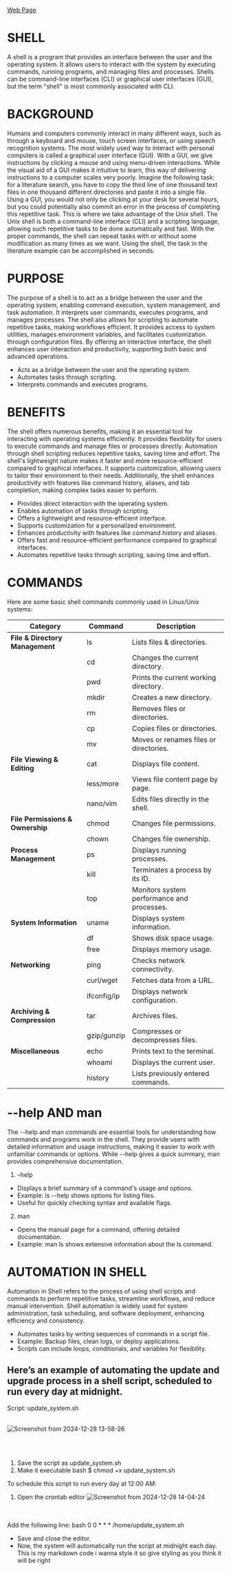 [Web Page](https://sukhlotey.github.io/Shell-Linux/)
# SHELL
A shell is a program that provides an
interface between the user and the
operating system. It allows users to
interact with the system by executing
commands, running programs, and
managing files and processes. Shells can
be command-line interfaces (CLI) or
graphical user interfaces (GUI), but the
term "shell" is most commonly
associated with CLI.

# BACKGROUND
Humans and computers commonly
interact in many different ways, such as
through a keyboard and mouse, touch
screen interfaces, or using speech
recognition systems. The most widely
used way to interact with personal
computers is called a graphical user
interface (GUI). With a GUI, we give
instructions by clicking a mouse and
using menu-driven interactions. While
the visual aid of a GUI makes it intuitive
to learn, this way of delivering
instructions to a computer scales very
poorly. Imagine the following task: for a
literature search, you have to copy the
third line of one thousand text files in
one thousand different directories and
paste it into a single file. Using a GUI,
you would not only be clicking at your
desk for several hours, but you could
potentially also commit an error in the
process of completing this repetitive
task. This is where we take advantage of
the Unix shell. The Unix shell is both a
command-line interface (CLI) and a
scripting language, allowing such
repetitive tasks to be done automatically
and fast. With the proper commands, the
shell can repeat tasks with or without
some modification as many times as we
want. Using the shell, the task in the
literature example can be accomplished
in seconds.

# PURPOSE
The purpose of a shell is to act as a
bridge between the user and the
operating system, enabling command
execution, system management, and task
automation. It interprets user commands,
executes programs, and manages
processes. The shell also allows for
scripting to automate repetitive tasks,
making workflows efficient. It provides
access to system utilities, manages
environment variables, and facilitates
customization through configuration
files. By offering an interactive interface,
the shell enhances user interaction and
productivity, supporting both basic and
advanced operations.
- Acts as a bridge between the user
and the operating system.
- Automates tasks through
scripting.
- Interprets commands and executes
programs.

# BENEFITS
The shell offers numerous benefits,
making it an essential tool for interacting
with operating systems efficiently. It
provides flexibility for users to execute
commands and manage files or processes
directly. Automation through shell
scripting reduces repetitive tasks, saving
time and effort. The shell's lightweight
nature makes it faster and more
resource-efficient compared to graphical
interfaces. It supports customization,
allowing users to tailor their environment
to their needs. Additionally, the shell
enhances productivity with features like
command history, aliases, and tab
completion, making complex tasks easier
to perform.
- Provides direct interaction with
the operating system.
- Enables automation of tasks
through scripting.
- Offers a lightweight and
resource-efficient interface.
- Supports customization for a
personalized environment.
- Enhances productivity with
features like command history and
aliases.
- Offers fast and resource-efficient
performance compared to
graphical interfaces.
- Automates repetitive tasks
through scripting, saving time and
effort.

# COMMANDS

Here are some basic shell commands commonly used in Linux/Unix systems:

| **Category**                 | **Command**        | **Description**                                         |
|------------------------------|--------------------|---------------------------------------------------------|
| **File & Directory Management** | ls               | Lists files & directories.                              |
|                              | cd               | Changes the current directory.                         |
|                              | pwd              | Prints the current working directory.                  |
|                              | mkdir            | Creates a new directory.                               |
|                              | rm               | Removes files or directories.                          |
|                              | cp               | Copies files or directories.                           |
|                              | mv               | Moves or renames files or directories.                 |
| **File Viewing & Editing**     | cat              | Displays file content.                                  |
|                              | less/more      | Views file content page by page.                       |
|                              | nano/vim       | Edits files directly in the shell.                     |
| **File Permissions & Ownership** | chmod           | Changes file permissions.                              |
|                              | chown            | Changes file ownership.                                |
| **Process Management**         | ps               | Displays running processes.                            |
|                              | kill             | Terminates a process by its ID.                        |
|                              | top              | Monitors system performance and processes.             |
| **System Information**         | uname            | Displays system information.                           |
|                              | df               | Shows disk space usage.                                |
|                              | free             | Displays memory usage.                                 |
| **Networking**                 | ping             | Checks network connectivity.                           |
|                              | curl/wget      | Fetches data from a URL.                               |
|                              | ifconfig/ip    | Displays network configuration.                        |
| **Archiving & Compression**    | tar              | Archives files.                                         |
|                              | gzip/gunzip    | Compresses or decompresses files.                      |
| **Miscellaneous**              | echo             | Prints text to the terminal.                           |
|                              | whoami           | Displays the current user.                             |
|                              | history          | Lists previously entered commands.                     |


# --help AND man
The --help and man commands are
essential tools for understanding how
commands and programs work in the
shell. They provide users with detailed
information and usage instructions,
making it easier to work with unfamiliar
commands or options. While --help gives
a quick summary, man provides
comprehensive documentation.
1. –help
- Displays a brief summary
of a command's usage and
options.
- Example: ls --help shows
options for listing files.
- Useful for quickly
checking syntax and
available flags.
2. man
- Opens the manual page for
a command, offering
detailed documentation.
- Example: man ls shows
extensive information
about the ls command.

# AUTOMATION IN SHELL
Automation in Shell refers to the
process of using shell scripts and
commands to perform repetitive tasks,
streamline workflows, and reduce
manual intervention. Shell automation is
widely used for system administration,
task scheduling, and software
deployment, enhancing efficiency and
consistency.
- Automates tasks by writing
sequences of commands in a
script file.
- Example: Backup files, clean
logs, or deploy applications.
- Scripts can include loops,
conditionals, and variables for
flexibility.

## Here’s an example of automating the update and upgrade process in a shell script, scheduled to run every day at midnight.

Script: update_system.sh<br><br>

![Screenshot from 2024-12-28 13-58-26](https://github.com/user-attachments/assets/b72d5a35-68d1-4d25-9edf-32a7da9d4894)

<br><br>
1. Save the script as update_system.sh
2. Make it executable
bash
$ chmod +x update_system.sh

To schedule this script to run every day at 12:00 AM:
1. Open the crontab editor
![Screenshot from 2024-12-28 14-04-24](https://github.com/user-attachments/assets/f3455032-6d64-403a-9af5-d0e49a92cb1c)

<br><br>
Add the following line:
bash
0 0 * * * /home/update_system.sh

- Save and close the editor.
- Now, the system will automatically run the script at midnight each day.
This is my markdown code i wanna style it so give styling as you think it will be right
